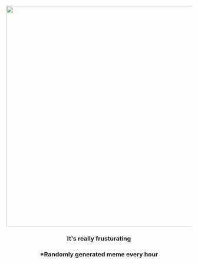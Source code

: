 <p align="center">
        <img src="https://i.redd.it/7uu1hpu4wms91.png" width="600" height="600">
        </p>
        <h3 align="center">It's really frusturating</h3>
        <h3 align="center">*Randomly generated meme every hour</h3>
    